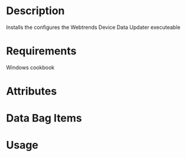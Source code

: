 Description
===========
Installs the configures the Webtrends Device Data Updater executeable

Requirements
============
Windows cookbook

Attributes
==========


Data Bag Items
===============

Usage
=====
